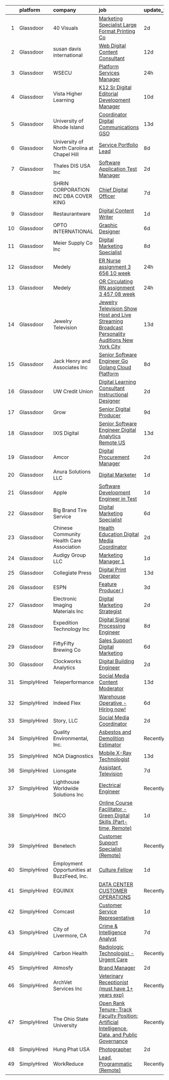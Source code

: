 

|    | platform    | company                                     | job                                                                                                                                                                                                                                                                                                                                                                                                                                                                                                                                                                                                                                                                                                                                                                                                                                                                                                                                                                                                                                                                                                                                                                                                                                                                                                                                                                                     | update_time   | location                   |
|---:|:------------|:--------------------------------------------|:----------------------------------------------------------------------------------------------------------------------------------------------------------------------------------------------------------------------------------------------------------------------------------------------------------------------------------------------------------------------------------------------------------------------------------------------------------------------------------------------------------------------------------------------------------------------------------------------------------------------------------------------------------------------------------------------------------------------------------------------------------------------------------------------------------------------------------------------------------------------------------------------------------------------------------------------------------------------------------------------------------------------------------------------------------------------------------------------------------------------------------------------------------------------------------------------------------------------------------------------------------------------------------------------------------------------------------------------------------------------------------------|:--------------|:---------------------------|
|  1 | Glassdoor   | 40 Visuals                                  | [Marketing Specialist   Large Format Printing Co ](https://www.glassdoor.com/partner/jobListing.htm?pos=118&ao=1110586&s=58&guid=00000183211568dfa31fcdd5dc7331c8&src=GD_JOB_AD&t=SR&vt=w&ea=1&cs=1_c93e1b4f&cb=1662707395424&jobListingId=1008120797383&cpc=9F2A39E4CA5AA12A&jrtk=3-0-1gcghaq9kjooo801-1gcghaqa1gagr800-3fb7382746152afe--6NYlbfkN0ATuzukLZvOA7Cxi5gGVTPK8s05ijijAIGQnHXs5Od0X_NGtuW4o0fyU7rqayu-Rm9TF_kcklGaqVwztuDu7SyANXOyp6ToYLph-_h_ym8IpL3Z2vu4v4oRF3C5zPRp7-Qd-yZRoUJnE3hUifi0a9vLjKtM0PUO8-lQWCcVBtOpeXtXXTYqtrq_TwVxlgJwuAvqx0VCJmizfcVbzziQTXG-F1liX8NM_UgNEcY6FRAYdF6UrIl_-rqnCxvLFmejOEP7NMGIXg_kjqG0GCGAj5Dz128_HoGGIHz-utekuoNKIT6ejArGnJTTF6lco50RvXv2v5kXwX0yUTcGO_Q5d6sgMe8j4J-QlSWxDSchmJxw7oBqnk_XT6oCqvq_QG3GnvukH-A5andAjRUaYkEPnCmg7MgU7IZZJXkaL20LdO38kNZ9tX3EfC1INgbCoownJ8xzn0juCTpcCuv96YL3tGI9-F0pa3NXie4PJsoITI6xvuKiTbP3nrexQkHDkDZgqFKABE_mEN61dw%3D%3D)                                                                                                                                                                                                                                                                                                                                                                                                                                                                                 | 2d            | Spring Lake, MI            |
|  2 | Glassdoor   | susan davis international                   | [Web   Digital Content Consultant](https://www.glassdoor.com/partner/jobListing.htm?pos=106&ao=1110586&s=58&guid=00000183211568dfa31fcdd5dc7331c8&src=GD_JOB_AD&t=SR&vt=w&ea=1&cs=1_1e689a99&cb=1662707395422&jobListingId=1008098275670&cpc=B05C06C2E5790446&jrtk=3-0-1gcghaq9kjooo801-1gcghaqa1gagr800-75aed2523c0edb87--6NYlbfkN0AraTtK7pZsSjlBBOzFD2-LMtJPg6A09o2EU12YfpPVVFQDmYKwr5wd4U2Ji985J_WYpK3gRz3MTFFTKhjw2dM58c_fdh9ZAAGH00Slb4thwcQlQWjQzzJa911IrbIb9rlVi1GrVJWlM6lPXXlqeYxoTe-Q5nW1xaMQQwZPm2Xnv3R7D1iFtUPvcc0sdYFH4pUQw4dgReQrdCD-wxSKFZXx9d3uqGge-N2DTwp3XRHx9IJUgadDt9Pk53ifT6-mK8gjP-Dhty4Vmpyt18JDVv4XcK30MWsennMgcuoZkfAG9SQvBMwSvQiH7_kmdvBYc825el0kre93MHVBAzzv9y5lemgc2jvN4mL3eGyPZr8QHJSJ50eFaJV9DAX-aHBqjaDBtat9XH5YMrMB-AkmYOboLpUdItQK5_maKWZN1hdSIOd7Epe39fDEHNvEICaXBOEqEmSqKQodwtb0jfL82pJClqZ9updbCnLicvqIX1j-JnhOLLiXjDQ7_ks9DzZhAGjkQ7CZkQZUYGBm1ys5ZzMK)                                                                                                                                                                                                                                                                                                                                                                                                                                                                                             | 12d           | Falls Church, VA           |
|  3 | Glassdoor   | WSECU                                       | [Platform Services Manager](https://www.glassdoor.com/partner/jobListing.htm?pos=113&ao=1110586&s=58&guid=00000183211568dfa31fcdd5dc7331c8&src=GD_JOB_AD&t=SR&vt=w&cs=1_f2fc4f81&cb=1662707395423&jobListingId=1008127997784&cpc=4686BD713E9E5684&jrtk=3-0-1gcghaq9kjooo801-1gcghaqa1gagr800-ffba20e0d9a78af5--6NYlbfkN0BI7GwvuQtior0-PTDjdFXco9JN29ESz8Ziwfw9Lc-b5lJ3rDN_5Q-jGJyr6IEKelUEEeV-oJhdHMPD_PjF9nn4ajzpXvp80N6pfFffr2qHUX-6VqKRsjjtWO5M4H753zHdiMP0yZ1ApOe8C6Z1L5ezI0ZMkx7G4JbqF9bVOi1Hdaghw9mlTAPbZZXoveG2pwKQgMu4y1jXjBLmfSFuLVxllFrdkPTtuzdps6_v99536MimUHBDCxp9Tm2Ie4R_r3t73Df45yx0QQ7VWIc92r0oQ6MO76D_VOGU8kUsxYXIYeBjmjin0Ho4yXIWWY9RLGV1GRy_8OtG7Qkz6AJpKvDQBe3OAetYuAgKBKwAg6ss5rAkpNa4wDUNrNqv72_S__plrSTDtiWk8H1QMgiF_0MfZWyjfOTIlxyvASM9O406Pifj2eclsZvloQvnn7ereIG9za7AxCbd281siD_3ii4WbS2lqX_0aDtL3rTpx4kDCT8RRqkX6YrKdqpQNqGc4UgPTPiTP7y7je3oHu245mUoie5FddpQWAjoVgtwvfYOuw%3D%3D)                                                                                                                                                                                                                                                                                                                                                                                                                                                                             | 24h           | Olympia, WA                |
|  4 | Glassdoor   | Vista Higher Learning                       | [K12 Sr  Digital Editorial Development Manager](https://www.glassdoor.com/partner/jobListing.htm?pos=115&ao=1110586&s=58&guid=00000183211568dfa31fcdd5dc7331c8&src=GD_JOB_AD&t=SR&vt=w&ea=1&cs=1_70583617&cb=1662707395424&jobListingId=1008101864217&cpc=33558FB01ACAFAE2&jrtk=3-0-1gcghaq9kjooo801-1gcghaqa1gagr800-73659fa74e718fcd--6NYlbfkN0D8KfOF_oYhTkcHkWqIU0kp38pzkvaR9fpXCtIeRuUmSSvCcCDD4RTLIkpdNSCKow-u8rKpuDil8iN9-3Zeg-p9rpFqL9cnOvfZGyXryLbvoWDFpBhNl9dnRmxR0iGW7XhJLdnvivjayKrkJRKJ5YBjtUOAxiXFSNkakTpEIurW4d07oL1TtagtzmQpBW-9yiSQ5hKfoGUtNosJsFf2wqoAzfuA5vJ43ZTThxYHS-kDR4AAi7pi9j7AA_JZvUnZhRuoPz7QmBO6xeFAVagTI9N9hoN2ygZpnLLaoVHgJ8601_OuG_70d1PufNuhPrcQMR6DACi_qyksCbXPNuUVGuEvrU0u_unQ9YVVuC9FkKB_z0uUprh2WohBgVOCXK_HNvQMfiNy03TtGlQ5u73al1rv_pcPO8RkImel4acMW-rWDb4OKHZnyce62t88zMnO0F40_QUZOqOHu1SVNWe5dOSJJ2k2SK8QWMKSeu5d__R2m10NMyHM3WuZyx2hhZNPIMAIsxPfkyb9N-oIgPmxxVx4jnEGwgvEqqyHCrkXOlJVzohwsySORNITQqRHM9fMgsblgOTNGScRQDb1MIJMOG5j)                                                                                                                                                                                                                                                                                                                                                                                                                | 10d           | Remote                     |
|  5 | Glassdoor   | University of Rhode Island                  | [Coordinator  Digital Communications  GSO ](https://www.glassdoor.com/partner/jobListing.htm?pos=120&ao=1110586&s=58&guid=00000183211568dfa31fcdd5dc7331c8&src=GD_JOB_AD&t=SR&vt=w&cs=1_b745af84&cb=1662707395425&jobListingId=1008096698018&cpc=7F162D03C43CC24C&jrtk=3-0-1gcghaq9kjooo801-1gcghaqa1gagr800-025624d75bd05298--6NYlbfkN0AqMLPTf4MGsUN8huRgi1zVnsM5rlBPqqz_2kyggCnnEpZh-OMi0pkY1wi-Z4tX-dz5L0qQCsqkoAhyrfB-woJOtJ6vUaPkEP-u_mlPbaqykdZrx9vkbCXn2MXINY84YqsIyFhOY1nO7dE7qVW-wutlo5p6_9q8buMNg1UDf_ny8GWmVJkCCrg5_LrA599TLGEpzuqiT7uIId1ltOIy_-UhWnjorLjfucj6RKtECksYUZRyxMb7Iq32juzzCcCo8W7Lki4BSRu4iT5fW64HHsmHaB6rvbErps71y4FNrxXe4G1ADwJonS0IfXBLkURJAb3El30h4E7TiHPX54LqqOiPtgU9-8vpMByMgSyW2zxGEX1N6U47hDauOVrWt-edqzZrgrNm0M5cxFG_d-FVyog0XvwGfAimQA3ZFyorcurWxgHsiUH9joS3Y3Jj3LCKUd8nq8mzXQzeAQNR3rDz1zPvbw0-W107Q9TclMuxLHqV8q4OCto1Peo2nGGWGDTavCcns9BZ7B1P7IbLgfajliBUde7ItImKyKI%3D)                                                                                                                                                                                                                                                                                                                                                                                                                                                                           | 13d           | Narragansett, RI           |
|  6 | Glassdoor   | University of North Carolina at Chapel Hill | [Service Portfolio Lead](https://www.glassdoor.com/partner/jobListing.htm?pos=116&ao=1110586&s=58&guid=00000183211568dfa31fcdd5dc7331c8&src=GD_JOB_AD&t=SR&vt=w&cs=1_ae9a2665&cb=1662707395424&jobListingId=1008105848616&cpc=688954DE3DB7E469&jrtk=3-0-1gcghaq9kjooo801-1gcghaqa1gagr800-9f7b4ddfb10a5107--6NYlbfkN0DZXVBpSXCdgMypQ9aqk8D_ojzl6xhD2Y5ENTmf4dD2Z47bJhXs3CPB0KAG8J1tij8hnCUhWtZmn_MpucYvvyNPpPWExg9COyDNmjj5dpv1tI9ImQ7_4iboxLPaCHfgFHUl6dS2_G5pqUeMG4miyxAQPhz36MvJ8nQoCHxAYMvib3u3EfGXqgvxGoArjxrj2eKxm8rFnP_9upGT6DKheeK_-xfKtKlycxOCFv04aIDoZ_-fNd-U1ELphQptPhixSOhmr6bpymbbuwpkO7yFqMjpWJP_rGmOYACBFRq9QGg7bUmOG8hzyuRi58BuEwDWFPzFge_J007ZmEkC_mBUvPnlade905toAOXTGRu7-ipB3jvn9u1AwUYKnJIbba3Yzs7uJaV3SNei_vnB9wm_IpL5EVJNyl1Jz8dDfQUvdkINpmiP3E8dxO3ucCe-OzK10T4pwq1c4M0mWOGFqDkKFmX8)                                                                                                                                                                                                                                                                                                                                                                                                                                                                                                                                                                            | 8d            | Chapel Hill, NC            |
|  7 | Glassdoor   | Thales DIS USA  Inc                         | [Software Application Test Manager](https://www.glassdoor.com/partner/jobListing.htm?pos=126&ao=1110586&s=58&guid=00000183211568dfa31fcdd5dc7331c8&src=GD_JOB_AD&t=SR&vt=w&cs=1_f825ad7e&cb=1662707395425&jobListingId=1008120964018&cpc=462854231176C79A&jrtk=3-0-1gcghaq9kjooo801-1gcghaqa1gagr800-567230b1ca731cee--6NYlbfkN0BTko3NfY_jUuCJ7IvJvdhb3vTuwD8YmB6aPpYi6Jp-tj5JsAdvJMhm3y2D6jYwWNuKPIiNb_jQC8Js8-NtZkJ9HqHBK7ww0nfr2dqev9A_Yn6jdTLcASoN2JsV8a2i-jz3XFvzmZKyqeSUqCB2ycbcmBFaSWQqG2P0Rx6D7QwCvCbsNLn3I7qa5TV5UuNSWkCcgwEzQSqvm8IG7D2yWeUhNrkVmeH0V1nQuQune0D1FlHistt2axtdkl6g2Xt_Xl8B_MP81XEoiTjpEjMG82ZKmZD_MW9PkCpfL_Kq_a-bL66suNTbQSpoBzyOhkHYXXAIMAnA121OE4YJUbLCPh2FwWbwqvIn7rnP_XaIqCi3KucynhXjPUI6EZmR8RAc705Iokd3Lf3dED9ACx8A_w0MoYRj_dDjwESGeJRY5RKyPRZa4xR4c41rp_5dDSMc4Dgn2qA6peyvPKzJRUb-iLXE3tHpvEJCIVQdRrRdYP8XAaURXlK4OmppvX4rINaeI3YJ4fy7ge103h6u51ZlEBDG2E1tAxXERS58EE8hqATQdxF4Xi7nlcfcPYvSRByu4K8%3D)                                                                                                                                                                                                                                                                                                                                                                                                                                                   | 2d            | North Kingstown, RI        |
|  8 | Glassdoor   | SHRIN CORPORATION INC DBA COVER KING        | [Chief Digital Officer](https://www.glassdoor.com/partner/jobListing.htm?pos=122&ao=1110586&s=58&guid=00000183211568dfa31fcdd5dc7331c8&src=GD_JOB_AD&t=SR&vt=w&ea=1&cs=1_17a6c37f&cb=1662707395425&jobListingId=1008111172686&cpc=D0EEF0302DCC60DE&jrtk=3-0-1gcghaq9kjooo801-1gcghaqa1gagr800-b4367db80201a7a2--6NYlbfkN0BHIfC1zsKGIu0R3teaIu8liT7fbRNLaQeDQfcPJweUKxynNxS1I3QAM6jCCHyGkAQHu0Vc41QEMgKfqE0TEt7HAzKhdJfdWP7oBcHhmT40mFUcmC_codDryQSqgvOSeuthu3-R2xEGvVjo8YNHfBWMEaD8YcQh_W5jtN0kg_lZOU6Nm7D_YpWUM_DCbi8fsMtE0fJaCm4v4BtcQ_7ycB9IRRw6__-oUj7Uf-lFahFbr_wg9-f1-17sDVZFdT-x9cmdOdzG_fubfFw2zr-ES8Xg7eEhFo6kw8hIfYbdKk4r1qs7B7z5BdzoeeO78fiLwqrveMELEUxd7yd0YzMtmqdjj_GuVQDM61d-rWWW5npJvqGcftwdg3d7tlMuugnfHIyE0w4ZAsBc3eZm5f98ZFWDQIpzq4OuZZ6hwSayO-uD6fpgJgG_q08-bfBHRNwNfAZiKObjMYltY3-SEN7nLwcxODKzQMnV7RzoSnZ0--xJx_BR57GAcldkv0_FPReuLVQ%3D)                                                                                                                                                                                                                                                                                                                                                                                                                                                                                                                          | 7d            | Anaheim, CA                |
|  9 | Glassdoor   | Restaurantware                              | [Digital Content Writer](https://www.glassdoor.com/partner/jobListing.htm?pos=123&ao=1110586&s=58&guid=00000183211568dfa31fcdd5dc7331c8&src=GD_JOB_AD&t=SR&vt=w&ea=1&cs=1_a886514b&cb=1662707395425&jobListingId=1008123336715&cpc=8638028904E281F4&jrtk=3-0-1gcghaq9kjooo801-1gcghaqa1gagr800-89f4d7f9baf40228--6NYlbfkN0BxkLIcfe0oqaYINownie861a0BJtkzmJW-WyGv8J0JYOtHV1ep8m0iKY_1AlGx3_iKmDI422ZlmausS2ArgeLZlRZ9W9c8fgJ51vDRPnvFbem6Zm35Yfhn5a0Joiv6640gAXiPAFo0RxcewRdvJCR4BXNnLnM4PtvNRiznURmryYkId1MteLv52pw33hkRBLkkM-81Q7zGG5CNWK4J6IQ9VgIwE59T2E_BmrLtVDrDLTHujyY52qplKKzm3bZCulBVpxCcN2b3vtVAESHtZ0iLsboCFvZFZ0sKaRE9o0TWMHYgyOeHC3qklzi8zYZMWUOqdyE8xpJ_61BXpo2tUPgybfcp8DEQbkIoUmUFhLgvQx_iRM421Mp7DjnuMxRzFp7bqFWTwn_blFoxhRmfSxYV1gSxHTQZ3EDpAoUD0DkyLP-Vjr65LG_iQzsoQ3wFxkvMeMT3DG88IUsRTtBNPdIm16iEnEPmQ5rg3n7o5eQ-JcYSGheHx8jZVobn0x1xP567j1b5UmQD9A%3D%3D)                                                                                                                                                                                                                                                                                                                                                                                                                                                                                                           | 1d            | Miami Beach, FL            |
| 10 | Glassdoor   | OPTO INTERNATIONAL                          | [Graphic Designer](https://www.glassdoor.com/partner/jobListing.htm?pos=125&ao=1110586&s=58&guid=00000183211568dfa31fcdd5dc7331c8&src=GD_JOB_AD&t=SR&vt=w&ea=1&cs=1_9e817d6e&cb=1662707395425&jobListingId=1008114454416&cpc=8701D5D89FDAD8A6&jrtk=3-0-1gcghaq9kjooo801-1gcghaqa1gagr800-7d099d590a8d0cae--6NYlbfkN0DTXEPot8bQs6vL-0KsHuyeBXsp9NRYqLssF11gmcxF1FPK71qYPn8Ryec7son9nZXBacyyZR0tUu-RhjyEujjTIlOdn9t9vujwS_Y5rLSSOgo3_jNg51t1MNtzthP8DlMtE80ugs9pi5sM0RBlEdWkhWUgV3TNpODv46ZNwrD5PXct1jAeBhojtKzUad7l6-JttPQKRnQ46JLDq2VLzYGQkbiKwTKyKU_asDxpCoo9Ag_xP1XQ68toMwC6RbhuX53j57Pk1KTq44nj3Myl71LRTyYHXZ-lpPtf3eO8aBnLMv9vHybJI0fIgrroYzkG7pGx_lghAQlCRpocbEOXvrzq6DEs0d9sMRYfLFYP1P3Kc0RKVnYQESo1K0Ear5VTG98HvGEir0ofnuSSj4VNh5kXOKrRgIi4-2A5P07n9bOKVK3p_p7veZu2Z53Bn_CF4M7F7c8peb55_XEnl70JnGKXt0VQOEJiI5nMp27UdxexAPofcMWJjVcSV9nm8fYoD_Q%3D)                                                                                                                                                                                                                                                                                                                                                                                                                                                                                                                               | 6d            | Wood Dale, IL              |
| 11 | Glassdoor   | Meier Supply Co   Inc                       | [Digital Marketing Specialist](https://www.glassdoor.com/partner/jobListing.htm?pos=109&ao=1110586&s=58&guid=00000183211568dfa31fcdd5dc7331c8&src=GD_JOB_AD&t=SR&vt=w&ea=1&cs=1_1f2621dd&cb=1662707395423&jobListingId=1008105627811&cpc=2BDE02DE16277FEA&jrtk=3-0-1gcghaq9kjooo801-1gcghaqa1gagr800-9aaba5c84a31836f--6NYlbfkN0CuazJvNKp2p6OoHQRAcUnUwavX_gx1jU13GEwyApima-PpL-hwpDUoVU55_TqWlqxj1aaObR9pMORZQr4WWXUMhCwsoo6WjncV9EMbh5dsaiy62Ws-DHx_4i49Y5Q6vmtDQaO0GQrIznhND1sua3IXSBx9MMjakBSforszmA_PLMQj0-oSmt_O0xRIB7npz42jdsvzh1Evf5le4jj_OWYDbAwVwujzYEe0nzrJGAiL1cjkOSVX9Pbj12GFyyrjUkW3bdoeM4LwLvg1VtYnIw8KVMj38GxBg86Hv4gGgDnb8EvygSaU7-mZxlTKGIAp7oro4BNFl5XUT4XSM-Z3zLUaF6P56IOrt7PTrskNi-WNud3YvTJznT_tku5xWP51Sk6XKAMWmanJ9mpZcL9RBGbxQuxJ4M-N3X6g58T51v6dKeKd5tjClTbU237hX3ub2mVJTFNUR_qaL6pHBWiEnYr7iB-GipvAhtkranGD84jGGJUznyENBMwAloHCMkTnMIw5GPi_XEvViIcrU-YPdjv5)                                                                                                                                                                                                                                                                                                                                                                                                                                                                                                 | 8d            | Conklin, NY                |
| 12 | Glassdoor   | Medely                                      | [ER Nurse assignment  3 656 10 week](https://www.glassdoor.com/partner/jobListing.htm?pos=112&ao=1110586&s=58&guid=00000183211568dfa31fcdd5dc7331c8&src=GD_JOB_AD&t=SR&vt=w&cs=1_2db6adc0&cb=1662707395423&jobListingId=1008127049638&cpc=0CB11CD7058F7FAC&jrtk=3-0-1gcghaq9kjooo801-1gcghaqa1gagr800-6a0fade755b78228--6NYlbfkN0ACukSxGF2_NdOysT3aMhAHK4WO_w6Vhqdnkws-TCRQWeOK3HTnaMPZLV4N5O0ymZNM5-8uqaqjvcTE44dDT6MMemlCwpTuSM0sxTnY13RZJ2czS_dJzGkKz3rcIMeAWYkqfacdnde1SXgyf9rzPRQCEWjS2da9obzZ_FkWV6c6NvZ0Fzspxq2nHaHa92Bno_TjoAlHOJAptNhIGz9-MLvPH_oDBBL43bLTFItAeYn4ERoup92pfQRgZ4oB9uwNyorJPm5TxRf57QOnkeWtGc6mhOBb91HG__6pgGHCRSVSNNjfXLKHCJ1ybhVac0a8comuPxobl8KKK2K7NgXTH61uGFMln7M-GPV4QaGNDubbkb8oN6LKlVmsEwZNH7szAI9AJsjQI5jEaPdNmob1eWUob4ce9D0nhzkDBOYU28HKLaoL3Tpwnvs1WcfaQGLJMJn9jVHlAWXIbtDoRNtPYumxc4RJgyN1AXKDOwKWj9QaJyYyr0X-u8A6pQsrYC2ffNOtNtP4iylnfYTbwF90YtJv6GBJWeoqknIBdf-2o21TxLCbQeiwBMLYVpJdHuzM9wIhg6zBKcQ2yQ%3D%3D)                                                                                                                                                                                                                                                                                                                                                                                                                                    | 24h           | Quincy, CA                 |
| 13 | Glassdoor   | Medely                                      | [OR   Circulating RN assignment  3 457 08 week](https://www.glassdoor.com/partner/jobListing.htm?pos=119&ao=1110586&s=58&guid=00000183211568dfa31fcdd5dc7331c8&src=GD_JOB_AD&t=SR&vt=w&cs=1_dddfa392&cb=1662707395424&jobListingId=1008127934745&cpc=F98E0F2420A5F546&jrtk=3-0-1gcghaq9kjooo801-1gcghaqa1gagr800-e0dc73ff3bc381c4--6NYlbfkN0ACukSxGF2_NdOysT3aMhAHK4WO_w6Vhqdnkws-TCRQWZxH9nsIei3c7oI84HX5kWWemXAJTdC-Kr4f1l43KVFeRYXtVtKqFI8dNrYjAOYfOl2VQI17DH2_8NTiMvUsi0hYDPcCWX2hxznUdxQ3GRplOfAHI1sMVdaLo2zEY_3pWT2dFEbgHTwQuysTpWNc_7BNA0WY0wwLDqR9BS5GQxIDxssMorrcQvJllok7cCCU3tbgj4DVbP7pKpSEGu5cqoOP-eHS6oJ0XrZZLu-ibhCAZT5bZicCpW0rG1tF9_SPw3DPirAtm3iwXs2Yzgc3JmTFg-6xECJdUHuLljf3Nt3_4LujYAkh4HGLJavlsRS_Yd_Hm5XBobz-kcToP40KXDG1hlI22V0Z8hdu5Mj1Bssjfzor_Tel47qtLyW6Ag53ltKMow---KEKNXfMQYaykR3aswndSPHqJQuwcOVdvZKp6rv_Owovkns-JadZFbul3xOVvTp1ongACPUEVtPa452uIC0Nh3XpUn6CoQ1gs3ni93vWVbV8UpghCw-spoPc_mW765FTg6cMOP16paPO2w9XCZu_CzDLs2joYw_gt_Jb9zDlg283jPiTr-FZZzExz7t0U5N2w4WNst84FMqblBmq2LHLjNqrallVd-Yqzez3Z1RytB0-asn3Bbmhb1yUMdwEIwIruB7m02tDh8rhdkueoLdfnw0inQ%3D%3D)                                                                                                                                                                                                                                                                                         | 24h           | Atlanta, GA                |
| 14 | Glassdoor   | Jewelry Television                          | [Jewelry Television   Show Host and Live Streaming Broadcast Personality Auditions   New York City](https://www.glassdoor.com/partner/jobListing.htm?pos=117&ao=1110586&s=58&guid=00000183211568dfa31fcdd5dc7331c8&src=GD_JOB_AD&t=SR&vt=w&cs=1_9671b577&cb=1662707395424&jobListingId=1008096776867&cpc=E4C721A27A4A9267&jrtk=3-0-1gcghaq9kjooo801-1gcghaqa1gagr800-ec97aec708fda2b8--6NYlbfkN0CJ-k6qVujGpd6wGrvqybOGaOnHLuFnhKX9O_rEt2j1mh1zWwse981EttzF3fWeD_V-tHvx0qoVMfzLyYTjsjz-rxJUcKq63VwiZ6lMlDBq7dry9boO_4u6-mJAnc3IGA-Pvep7PPWzscy5eH-artUx35PRmh2LdP5cXfwXYa5-eyQgXGqPayrF9HEVcoV_gHmVi_TdvUv4gzG_FyTDJbBw31DTnzWYT_vqzFPcgrQJxfFizMACq7Pk6vXSmGIt7RWvvqj84lGuYFDVoVclgYw9u1vTsb8egCjQtyVHBd1Am_retFeluLtadyJ7em_sHcRhBD9exlGe_KvAY6mdwV3KJa-4zJuFfD07e8ufr7m6BoQtEadYWxd9G-hhktLBkjgi8OgThZWPL_qaoTb8iN9-CRy_yLlKqiniGfNSB_PNBlgNbE-PNbVbn45VG59rR1O6gnvuxdMJ7aPt63H922yBm-S4Ud4CVXrpltRMvOtOeLwDuvoz11sfvGGuazpd1U3uVY8-3BfZVoGbA51F3X-FIXNSeMam1RcBJCxd8kyQ9BxzLIIHzsndE2O9YkzxU2s%3D)                                                                                                                                                                                                                                                                                                                                                                                   | 13d           | New York, NY               |
| 15 | Glassdoor   | Jack Henry and Associates  Inc              | [Senior Software Engineer  Go Golang   Cloud Platform](https://www.glassdoor.com/partner/jobListing.htm?pos=110&ao=1110586&s=58&guid=00000183211568dfa31fcdd5dc7331c8&src=GD_JOB_AD&t=SR&vt=w&cs=1_cf6c477d&cb=1662707395423&jobListingId=1008108447247&cpc=A68BAB1836723DE8&jrtk=3-0-1gcghaq9kjooo801-1gcghaqa1gagr800-cb715d6c19a82cb3--6NYlbfkN0CUxQjISx8Pmp1SNPcSUmHurfSI5ONYRGUylAf9ucXvkZV9eGdDS8CPvc8x4uGZ10G-9z6i2Y8hfgRFZLZ2EMAB90spMOIhxlPxefpo1LBnlqECpOtPxsktLmyYdRt0x079s8G8v9f80VL5Bw00dHdoxcZzkBDDs48VsvbAhMyLBhlJlu1SbQkbH3JfgLHLNXMdZ1nENwzB0xcBGupXdixt-rOZuu62l094byXWQPY5I6amievKf-y2398XBgNN5z084mVI8K2jSb5iJ3oBYTwDtJcxqiBoeodV--J2FvcwxSkBQWj27OyAQENQDkChOgBrL1FaldpO9v_T6Wo2Uw1MRffv5HEvJcAceFq8T4EWnpbjT5VlYnx-5feEDleWAoCBdeYAUJGEHkHV9R9bJZzsuOKMyC3sSawyV5l68LdFKMfL_9TLveQo-OYx_XUGVyMJPRVSnvmITCkA2MNZORuBxfnazoAdggXleJXi_IBUxgtrjr7mcyB94rQ83LYpkJlloEMYiHB1B3Mx5vQSN0Leid9AgdefqMUuNLaX7V8AiWDd1Wd-HtOA)                                                                                                                                                                                                                                                                                                                                                                                                                                              | 8d            | Remote                     |
| 16 | Glassdoor   | UW Credit Union                             | [Digital Learning Consultant  Instructional Designer ](https://www.glassdoor.com/partner/jobListing.htm?pos=107&ao=1110586&s=58&guid=00000183211568dfa31fcdd5dc7331c8&src=GD_JOB_AD&t=SR&vt=w&cs=1_f854ac5a&cb=1662707395422&jobListingId=1008121012919&cpc=6489DD4DE391605C&jrtk=3-0-1gcghaq9kjooo801-1gcghaqa1gagr800-725bd54c2f78c967--6NYlbfkN0AU63H9uwDUTorMV5tE7tjdOhY5Vk5URx2VAQJgSQhP6gihrrVbwhDFP7HoAuPtJhrmjDuIcWtPhjWeyWZUtSVY4y454t6RqfzOslyfVjLYeN5LdPeNUyHU-NoSQfMY-t_ZQzOhbi3VTwdnd_qidKKXpPnzIs5f6mO6DrJaoEbxjGLtF83Q7tGpgyUOiPU18FSgx6_mbiEMbJu6fEO0Uaka2mtiRs_Be3vv0x_R8achsgr_lNzJlLaKmUy5DMAXWQjYNA8Q8xSDXQHA8DbSCFnPowtfNrJa9HPeyVLO1GGAkIEN1YPKyKQtipKt36zLR_6hWdzQhL5WkaDlTPsSFXkJz3kZgA9eYJ1qE638_uoKGsN4U4tXj76etmG_0wdGfjDOyoeEHury_Ly77H7upqqswHXn1VyuakSIqWdTnNp-XhnmsEN5x97uspSo3YUfOfWUqdW5EL8-0skSee1jMPcpomrN9LDD4u2chJFSjIRU5Cov8jh6aqip42zi7aq25kjKisQCXBvKWiK2EDfUZ1XGVCq6FH6KNPE1z-IDAOCqZmkzD4nb2kn80zr-wg9LScghR_ODWWCifuUds_Nub8PlIA8zNAtunUDXVxI_kpJ-DbuSLhKiOsPu-Poe2rIwx-yys40YjtQ7vlM2GgUgNZFUcTe-h8y8dU-d5Hd7xIb6djLiNcxLkcajSF7SbWs4lfJ0fyrfsLfH1ybt3JQGsVs9K9AywwdwL_rDKQSE1zfbZkEaxBVOJMiF)                                                                                                                                                                                                                                              | 2d            | Madison, WI                |
| 17 | Glassdoor   | Grow                                        | [Senior Digital Producer](https://www.glassdoor.com/partner/jobListing.htm?pos=127&ao=1110586&s=58&guid=00000183211568dfa31fcdd5dc7331c8&src=GD_JOB_AD&t=SR&vt=w&cs=1_c5cc4773&cb=1662707395425&jobListingId=1008103442926&cpc=A202EC670F9D0667&jrtk=3-0-1gcghaq9kjooo801-1gcghaqa1gagr800-9feeb988ef509a47--6NYlbfkN0Do5UHyvM7PNNpTTZpje16tgdlNHmWHFVCr3yeTmdQVp82Yz0uhkKpwXx0UwC6cMG3wnr-_SWiF_aoYPBdWakgx7eedFYf6rKk-bXbwBp4EmXHxPdDxTBv1mpfLdj1BeC1OAbSXMJjPkF53ldhuEb14JBiyPtbauWp12pC_hc3ro8Nxzit8khqJ4oA2c2kWtchzbifowQ_eA90sVcNluF9Jnc0HNErI4h7hZ6Eiewlh6YwS16tt60Jaj064nqdafrIyl_a3kEVTTw1Kkmpa32qK21_SwCFogFLIO-zVih0Au11Q2Gp360huNFxREF4CXrNwZ0IrZ9vVD0GnYB5pXkpqQQBlNfMe77nDUbNm7LvtOCYTY_DTpWrasPPJO8fT9eZzXuQwdLxcrgvXrVKf-49TGSWz_zM6Co0X1TVGIWErjuJK9JwOj-QLtW5vMZjdR10%3D)                                                                                                                                                                                                                                                                                                                                                                                                                                                                                                                                                                                             | 9d            | Norfolk, VA                |
| 18 | Glassdoor   | IXIS Digital                                | [Senior Software Engineer  Digital Analytics   Remote US](https://www.glassdoor.com/partner/jobListing.htm?pos=104&ao=1110586&s=58&guid=00000183211568dfa31fcdd5dc7331c8&src=GD_JOB_AD&t=SR&vt=w&ea=1&cs=1_003cfc58&cb=1662707395421&jobListingId=1008096753023&cpc=6EDA7CBFBA0CD841&jrtk=3-0-1gcghaq9kjooo801-1gcghaqa1gagr800-597e221979a7d092--6NYlbfkN0C9RNTYh2QLXW3AYe2B6pfxMMDG5gePrby8-GaGriTXyhtHpLRpSALEJRrD65NkHobX1HTvwzJTpnwwFC-AEWq6n1UrzO5bma9zr-3WQWmmLY5DxppJ0llBQiG3hIJ3oaVLdoVZR0W8IGLhBbYHIYvM9yfx3k8Kbx6_cXdn77oFioX9rV41RA8v5bcIg6oI5bii-sAnrrRJS1NGdEfz4OQzZtnMP6WoKQkD9hL2Ihb6_zbAEy25Dd8yJM3EPEaQOdi_Jnux-5AVUH3vbbcRfmct1KI81ipSQ8SoKqHyB_92h6MQ9WOIws0eCmzxLbCt0CiGPlx3Q40sjNQLTv799hOuFEIT83MglErk58m7HJoFqhQqPd5xTIE2F0XY1-e7jDdXwCsJ-02d4xa9fwNE4pCdMY4hlcq9cXJ4q7Ytr-GuE71XCvoCXyZzuI_RJkIWDjHRQoUIN9w1WREtu3XZt7YfrL7vXlOMMynRbwM7RtkQKYRcc09LWw58LGw1epXdeIpVVpdaNga5YgrSTFi_mwQ9Ean8VbWApGN5zuiqda4OdKqC6lxSYLFU)                                                                                                                                                                                                                                                                                                                                                                                                                                      | 13d           | Remote                     |
| 19 | Glassdoor   | Amcor                                       | [Digital Procurement Manager](https://www.glassdoor.com/partner/jobListing.htm?pos=114&ao=1110586&s=58&guid=00000183211568dfa31fcdd5dc7331c8&src=GD_JOB_AD&t=SR&vt=w&ea=1&cs=1_d9fbe35c&cb=1662707395424&jobListingId=1008120337856&cpc=628DA24B16A9D5F4&jrtk=3-0-1gcghaq9kjooo801-1gcghaqa1gagr800-4c3e882c53fcb2fb--6NYlbfkN0AIdUSTrNc6NhHkiM195NOPxLZhBaVUVgS3ufxEUM2-TW7uXcqL650PEFWWr9tZxRm7-alOGegx1BJzsVS8NK2UWOQXK34DrGqSliEkIB1NiOSznZjusMUsv1m1pfC2CVcUcvV2pFciRnm7Dw0npGO3y8kpA0oaLxJtRIGsXpptFRbDJYEUSWAqBayAg0ftuw3XY4lfQIsFrLcZH3UO5S1zrHWHVh88JTN4cAZtVtJoMFEyZRzGhKrGwz5tzyufMf4fuaSHOqyXelmDD6OBA6Ry0fvJmAU9FCOyEhWlEFFXaDR7lchtFGmuy_rg1PSzOtLQPZ5n9VuNd-nFuw-rlxnZoFCNdF6XeNsqS7fEklcbp3Jg8RWbkute4i_6rkTjMy1Doi8oRcxlIcSRC0mO3sAgNpTgTSXoa7jgdk8ID7XSMuJPmyZ4zmLt7eK59SN3r7QR6JFwQ4rrIDjAPptB9SG43w-nVIQYh44-DpcdPZZH_8v7eQR8SQSxa-YZGZc2sLxYFY4LmBFYyg%3D%3D)                                                                                                                                                                                                                                                                                                                                                                                                                                                                                                      | 2d            | Ann Arbor, MI              |
| 20 | Glassdoor   | Anura Solutions  LLC                        | [Digital Marketer](https://www.glassdoor.com/partner/jobListing.htm?pos=128&ao=1110586&s=58&guid=00000183211568dfa31fcdd5dc7331c8&src=GD_JOB_AD&t=SR&vt=w&ea=1&cs=1_740a36f3&cb=1662707395425&jobListingId=1008123810279&cpc=BC616B31DCC8F979&jrtk=3-0-1gcghaq9kjooo801-1gcghaqa1gagr800-b768ea39db982476--6NYlbfkN0D_KRozbKJx95I3LRYgbj09bqBDFeyQG4s8tCOB31p2DI6NbTkj4FXyeZq_EOEwDvWH9uVdvT3nD4FoNsPamC1Jc7EA_EdNdYEVbMODoNzO1nscR-vw-PCOMxmX4GIrvVvDdbMRTYL75iegn0JxzmubMIXwlvJgrY5lH8_mRV0FhQu3WgO8-i1yeDXVPY7vFxRGxOYZD5i1iECyYQeSEeLYpQOAqdX0s91NEJ_dU27i0k-4lxwlZvF5S-Q879LZQYqtFBbfLSKkHWZ0_OTYSnBd5HlRq1mK1LCmczywC1lSOFIebg_iO-onYJv8o8Hm5hFpgBcGYTxiJvuQOrsJhDVnpxS60fHiUVP24EdJie7Br_Fn1zaCV3JdG75e20pceLWjLHTDBWhySDQn80cTraNFMLZwVh47K1fN5XLlMG7MZecl7D7Ob4vB6OBs5bFVrW73v200NfhMspsdt5wi11m2zKZocp1C7W-hXeuhEuH2sVFleN--7fAuMvcFhXJSnRRDw-F_psXc9w%3D%3D)                                                                                                                                                                                                                                                                                                                                                                                                                                                                                                                 | 1d            | Middletown, DE             |
| 21 | Glassdoor   | Apple                                       | [Software Development Engineer in Test](https://www.glassdoor.com/partner/jobListing.htm?pos=101&ao=1110586&s=58&guid=00000183211568dfa31fcdd5dc7331c8&src=GD_JOB_AD&t=SR&vt=w&cs=1_c88ba52f&cb=1662707395421&jobListingId=1008124638386&cpc=5A0CE614FCF96BEA&jrtk=3-0-1gcghaq9kjooo801-1gcghaqa1gagr800-d7767ee215528cba--6NYlbfkN0BvKrLyj5gPmtZO9T8euul8TCxuuKNOtzRJOomxnwSEodTz2Bc-sPZlfjQ_T0_d8xr5-Dh-4Ewly6Ob132_12UGbB2byhBsaRyvTYcC8URMkv4S3BUuEAf2mdXatDzn6mrUb469URDG_6OhgToN8Xu-0nEUGu2EQhxX5MK0SO-tUDKM79rQ6n7UMx10OKDgT4vSJKAzWj4I-8CDBQZ5Veu67J1Dxcqm_smGVaBKr2wvEUvQ6cFlQJCFcxhMLINVERj2KzhugnKmqqv0AR1f3YbVpzOeXxKMBf1FOVMlws_IezVcekJMgayO0W3H4kv4mW58ASoJHRQsbK33XQmLRlUlnCaKAnnrtpQE4ka96ScRO1qVxF81JT-qtDtgZYG4iTn0_9usL6AIwZ9R7MOowKThY-g8CP1FwcW36D9QIT9Xx3rnnYAUE6cUZmljNg7GsQedS3V4DUvJC6uNJiI-l8pEDa9dwDUAVt5hmmqW9yj7fyYbHIOIJm-IwFDy1rjL4a0dVxJDWro8tjad-sHD4LAMEyhXFu6RbDU_TZKF4C-edowr136C8wGnV70P-BEnvHxNlbIEQFgoibKbPaDZbuO_QiEEYhx60--kAd7LuNAqVeH5rOTpETFWftCMUhz0nVxoy73Tpb__lKA-yt0qG2bE2AmVgsa7KaXk0l8QnTm662_8vBwQdLPlejOndSoY3dwU_EnvqTsJNyffZfZ-lFLfJB8Sdhtiy3NhOXNNbDELYI9Nd6gJNWK3LF-SDghqDbNTZyf5zwaEfxE9SW0RLVWmGqxew6QvMckrCxGu4ObXTl8vRJ6LkDqRITB5_HXLR8EJg2yvzrwYqTu8slREKYTdjqqhVBEW83m6Ay-LNKmx5JqMKrn2rG_BWZojfzXihoBGmyGgzsNz6M5R8ftoZQiF0ZIWADM3Df9KT-I4jflOVzPNVcwNid4RRyzXElMo6DOF3ULb38LnfhcH5L0lZyU1Zwtz5ocZf9Jrc4OocSrGVw%3D%3D) | 1d            | Santa Clara, CA            |
| 22 | Glassdoor   | Big Brand Tire   Service                    | [Digital Marketing Specialist](https://www.glassdoor.com/partner/jobListing.htm?pos=129&ao=1110586&s=58&guid=00000183211568dfa31fcdd5dc7331c8&src=GD_JOB_AD&t=SR&vt=w&ea=1&cs=1_f3ef1f2a&cb=1662707395425&jobListingId=1008114778892&cpc=2DCD12B8022A14CE&jrtk=3-0-1gcghaq9kjooo801-1gcghaqa1gagr800-53047a2eee05f0a4--6NYlbfkN0BsV1SkIjzp4_yX5Q1Sr6VjAYfJDvEOANdfTnsPMyWv5h-TdgDa1UWzGuy3Fyj9i-ln8AwxPb5O_piqhHJSx9g2vr2NExNZNrZebjW0BIvNkjXhq22P_Bz68po-vBXFu4fE_eRXw5smo9x056ZjJi93osAj4UEcEzjag8oN-poOHOYW0cWelAI5VLm01263ABZO-xUZay9vDwKPE8J7yrE7rnV6zzAvJuOSm4YWyUspaLsD1u_blqmfxxboXFGX69Oy4ls0c41JUrVT1YVLj6_yPnHdio5DzLlubMi2dHQYhPmIJSryK5cCbOcw61rqC8D_rGDl4QpNgGm082ZAjFDl2ZPw4___PL7joqRsu7InafrpootrbgVF0d-pri9lK4Ufn-zyPx6asO8z8uY2LWFTepR_wl2qtyIfqJbRRL6Q4ZxclqzIB01APAkNQE_JMP_i0LRrQmsM5u9XCHJ2VH4MIItChfBCpuFu0ZcpjhCGqjesnsI4lr1H7koDeEQwRLVTQAaO_GQq8v_UnxKu7EXOYk2fYXXNWnqhpHmu4OFB9QMHjalrJeVQol_qhpoIpnQ%3D)                                                                                                                                                                                                                                                                                                                                                                                                                                                   | 6d            | Moorpark, CA               |
| 23 | Glassdoor   | Chinese Community Health Care Association   | [Health Education   Digital Media Coordinator](https://www.glassdoor.com/partner/jobListing.htm?pos=121&ao=1110586&s=58&guid=00000183211568dfa31fcdd5dc7331c8&src=GD_JOB_AD&t=SR&vt=w&ea=1&cs=1_ededeee4&cb=1662707395425&jobListingId=1008120853055&cpc=8192C26A3A55C10B&jrtk=3-0-1gcghaq9kjooo801-1gcghaqa1gagr800-f08ea9a8f51e2b9d--6NYlbfkN0DeXU0vMxLyKhfauY-dgUBa_3v1DHLtGGo4EP_Dl8CiYyPDWSWEoavRhoCkFehMS5Oo3NSayV9yZTc3E8minvR1a1kaHbOGypTK6CuumjfqwQd3nYONwLpOTpS9cBwlFwWgCA8ZGg9HKKL_YdTue5nbEjbtvVHTGGz673wTNeNFnYWrL1P-Fba_jheimHmtyzSviOyEzg4_LTeMiRTv9djEe1mu6T-BvT61TW0Qpsh8nKxdhwV5NnObiEF6T8eoDfv842RUlIc-9wRLXpcdyWMuT366x8THE5_kxA0pcHNwVXhHWJ8K5wrVefAXDMTMBdOSd4IJcnQaofkR59rvZWKAvBx6wrxK0EXbyvuTHGKRFzzngGrtBmMFIO8MQoYX1i2mx6A1kfqH2MSRMcTYVNmR63NHQuV6th0ad1qiea9M4wQKD3voMeZL2wYjGonKtovZeiGIFlibRGbsMmRPvVPNZabl0w27Pz3lnUaR66-HgA283xnqJCI_iv0bdCt046wKD-mLruTQ7g%3D%3D)                                                                                                                                                                                                                                                                                                                                                                                                                                                                                     | 2d            | San Francisco, CA          |
| 24 | Glassdoor   | Audigy Group  LLC                           | [Marketing Manager 1](https://www.glassdoor.com/partner/jobListing.htm?pos=103&ao=1110586&s=58&guid=00000183211568dfa31fcdd5dc7331c8&src=GD_JOB_AD&t=SR&vt=w&cs=1_972c7a16&cb=1662707395421&jobListingId=1008123894011&cpc=AE0A13503526ED57&jrtk=3-0-1gcghaq9kjooo801-1gcghaqa1gagr800-8e9025b0f93fc747--6NYlbfkN0AtvTSlpnzTh9q99F_RM8HMv87c5KQuqjISh59g1AzzPKAvrL_7Dw_WTgdOe7IPme4MQwKOn9VBrc5jcr9tszSb69cei8ZRZWSFTFIbdiAsD0SunLlWvIimc2zSwg7lOSBnO0CEmAKSrwJ69a7Im8_nwbcNTg_cd9jgUdtyKSdB3Hj4VZS6UEKYyhxwiLubZ36S3dkm96i6SNY5xmrxgc37HSZefjpCM56H09BxTDlkJe-cj_MZTTpw0yK2fr97idETOtZ0k6o-YxEv1vhEs6kyXXBD8gG8OQnKjJUUiR8XXtHkQX6Yd09Or7asxeHCwypDCMDlIhGNlOggwRTWH3sLZrgSRxsG7o3_OXDPhGI1Vg6gPEJ3213jREfSaKnHetHxyTchVbPnGk-JxUBEVYTvJtz2f-kfR_Gc6fhGqMcGHzrCJT0AhWF-ZN8w3tYvvCy4vAsUeLrqQP7gYwWT-KvA7oRKVCDM-jFE1bF9SuiUiev6qFDVxr8ewzwRPHXKqNkMcDVBWSwQyXc_E5qqmDkgdLlA0hEwTGbh0m4BOHStcM0i5O6Jyr5X)                                                                                                                                                                                                                                                                                                                                                                                                                                                                               | 1d            | Vancouver, WA              |
| 25 | Glassdoor   | Collegiate Press                            | [Digital Print Operator](https://www.glassdoor.com/partner/jobListing.htm?pos=105&ao=1110586&s=58&guid=00000183211568dfa31fcdd5dc7331c8&src=GD_JOB_AD&t=SR&vt=w&ea=1&cs=1_d19e0a56&cb=1662707395422&jobListingId=1008096828418&cpc=6999DCDEF935CF20&jrtk=3-0-1gcghaq9kjooo801-1gcghaqa1gagr800-8469942a296836a1--6NYlbfkN0CvahHJL5dpwIe5nlYo2UZJB8CTXAEl9vJAxrd3EfdRQTBgSOhxhZ6qQqwlp89b_fVOp2zahC3Y8r2gRuZhOCeraJLrV6SivEWcbvR8cqbqvm-5d_LftNkufUVnEDmouvy3v71qkUzT4c6CSS3tYAXrFQznmu_cHEmIV68QEuxpSJAipxfP2QJoo-OXA81RsUbx90SrA4Ze5noEiwlnlyQEnVB-BqO31Vcn0wBo24A7x7GOb04o03QcS8YoxlUd0rS9fOFsrLZYl_NjEyl0vjR0xINwEQmPWMdEnfzdBptE426mO7gRWcP4aAhJRtCxic-HBu_LQksAXq9ZJMybx3X25ZFu2ZfpT-kBvp40wPBigLOFqgdUlsPeJ4aYgVf1JOf5omO_jnliuifvpZtBJOMcwY9ySkzEElEUb4QsKRlmNRwG75rzAHf63nLfSBFjwu6ugDYtgWZweq-UdVAhs50u-0lKb9ckT1KFqoPLddg3-9otUEEzhM28n8GJTSpp5Aux9Lm_sLfbPA%3D%3D)                                                                                                                                                                                                                                                                                                                                                                                                                                                                                                           | 13d           | Chestnut Hill, MA          |
| 26 | Glassdoor   | ESPN                                        | [Feature Producer I](https://www.glassdoor.com/partner/jobListing.htm?pos=111&ao=1110586&s=58&guid=00000183211568dfa31fcdd5dc7331c8&src=GD_JOB_AD&t=SR&vt=w&cs=1_42a35a5b&cb=1662707395423&jobListingId=1008119105514&cpc=836FE5B94F8D537D&jrtk=3-0-1gcghaq9kjooo801-1gcghaqa1gagr800-5f883d692e8a3e9b--6NYlbfkN0DAFTyt7pbDCC2JPO79CSdi1dIb81yjczP5qsKcZIxgiYm3-7g-689Ur9xqU8QiYHWmHXX9Z_934Udjet_ExwBSC35HNTkd9VBdlQmgoKaJpGxTnaAQx3dhubEg7xiR4CuMIk6kIc86W31YChPQ8oYQEegvfCk1uwtD-CzADB6ianEeIo53tmr_2kslCzW09TSFr_TaDVKX07YKFlJHgJgUg0X4ew1M5YJvW-OLt0Pghf74NIxXfS4Q3KkBNaPPCgQ0ylAIeo5KixjqUO5xbaUsQCdX_4oFncCMuuQ05UgPoR3Tr1j0s06itKPyHOaxBaNhlh2Z-oABhIi4FMwOUb1pztGBO90Z7zUOR_fIiwvQerbJfsrtlZZiWQXHx_haqpkfak3MeGT3dFgMTrx2uH38zA7Bf3RrrUzN_q99pR4STCxlvr2ypsIAupVE_cc_rRY%3D)                                                                                                                                                                                                                                                                                                                                                                                                                                                                                                                                                                                                  | 3d            | Bristol, CT                |
| 27 | Glassdoor   | Electronic Imaging Materials  Inc           | [Digital Marketing Strategist](https://www.glassdoor.com/partner/jobListing.htm?pos=124&ao=1110586&s=58&guid=00000183211568dfa31fcdd5dc7331c8&src=GD_JOB_AD&t=SR&vt=w&ea=1&cs=1_44ba7b68&cb=1662707395425&jobListingId=1008121751906&cpc=1F3C18ACF2451959&jrtk=3-0-1gcghaq9kjooo801-1gcghaqa1gagr800-6275e94c5e5ad23d--6NYlbfkN0BWf6HWGJP2BPpPr9_3DfkN88hNyTMcrbBC2wkNdqjIcQXeXiY9_jdjZIsKcB1ZP5YlqA7qiBFxuGRoy1a95XpcThbkyhCXA2i31Og8CnZYJbEgbKM30__94WAaBaucjDBOMXJ9z5OVRdHcaOZy69EbqvCpedHVvQqxgsZL0nSDUstkLESfDi1LOpHIfFMPq_lgZeGZU_L-tMHjbKLJFR34yVlU6Ojtb_d4vBViXSWdNB7uMiz4g2pWiDrVPCs-7BIARvgkHKCpKZKkXy2ywOXpPghdbTD2WSju3w8iJGEOUEGKM_l8PhLS8hAK_UvG6A-HapUSbVGAR4X9jOpLERfExuwIBKZhTcx1duGP0GHUKmydQmGNlVfPsetubkOmZFgGgK5Gd1pf45YPtyN-KH1ROEhB--x4IIIKbVc-pHL1lBgskIfmAse2v-9J2B_YrRXU1EA4rHuFSikCbgGMdRJbKGG74b-zdrPy3pYHBLbf4MwLaWO446TnDUtt-_OxbK0d25qQu5ZBsqbQPqEbc8rbMmnI2Pd1Nwp02Et3pNmRlhBrr7aB71PJOAEXI6VvzO1QCN5itizOKzF42AUATQEF)                                                                                                                                                                                                                                                                                                                                                                                                                                 | 2d            | Keene, NH                  |
| 28 | Glassdoor   | Expedition Technology  Inc                  | [Digital Signal Processing Engineer](https://www.glassdoor.com/partner/jobListing.htm?pos=102&ao=1110586&s=58&guid=00000183211568dfa31fcdd5dc7331c8&src=GD_JOB_AD&t=SR&vt=w&ea=1&cs=1_766c5bef&cb=1662707395421&jobListingId=1008106233796&cpc=13B895880BDCB6B5&jrtk=3-0-1gcghaq9kjooo801-1gcghaqa1gagr800-b9b9a6a93d5a30a8--6NYlbfkN0AVnQNrgU0qSliaNHHABoznrTTR5cjicnoPIuDBq2A6Cx6q4_Cke3XYFq-cii44jnKqQz7pORIZcJnNQ0JkbjsgNi3HZVzasVACggiPCj16K70I9NmFlmw4fxzskC1u6qoauf_ySoLnXgDb_KqtA_PR3faY3AAflh7dQyPhLd04y5Att2x_sEpRmKfRxLYANsgrH5u9RMeAQb200jrIuvXLTprHYDYvytIxFEXWPCxXcJ4hEOWH4Y2U1oCG8os0qyvONoeePdry-W-fkBpy4Nv9_YlA2ybNZxl-dyP-aEKFttAb6tohOSNkFt7y-WED3rApaMOEuki7zPznVzWPItj6kiAM1nFqy5XJf1PjZc0llGNYbkDO_nN4fAMygB213K427I6vS5iXKNR7N5J16sVIVoH3g1_JoP3VKxvVQ99ukzrf5IvpJMIIyrIy9UJHtO8LHO5Grbze5WEh-jSJODlSmrKmpQHD3sEz2GKSpEt7sd2to8yik6zhPDccKiijup7WCHW47ifWCw392zQXp6tsCOaQxcAT6-ndBFPwT3XFXzQaZ5FY6lo3ISxIX4zaJPY%3D)                                                                                                                                                                                                                                                                                                                                                                                                                                             | 8d            | Herndon, VA                |
| 29 | Glassdoor   | FiftyFifty Brewing Co                       | [Sales Support   Digital Marketing](https://www.glassdoor.com/partner/jobListing.htm?pos=108&ao=1110586&s=58&guid=00000183211568dfa31fcdd5dc7331c8&src=GD_JOB_AD&t=SR&vt=w&ea=1&cs=1_3de1cddc&cb=1662707395423&jobListingId=1008114547635&cpc=C8C68B780154567E&jrtk=3-0-1gcghaq9kjooo801-1gcghaqa1gagr800-6cca5830ed6f977b--6NYlbfkN0AY4guaBc_odNxnJHTncvfwFu86WvDwtbc_K-gSZc1x5NPDcKz_OCFY-EucgPOJIyAA1SPuoR5IZK0wctuZUwfrybnrYRt44lYyGmzqHxtW_zULmZRnCkH5z8OkNqr7_oegI5ldyLWxbt6vTlrYp2bGQhQZvTwrd8TwO4zIXhIAqZNIz-DD-rqdObauWuVUY1MHyECScopYnJr1ptKVVeBRIZ7o2bp571We2aEUu92fmNp-1eiZj6WxueRszCwZ5HMyYsrxjq6PZBqfs4Nnw-fpF-0FvdTd-6RrbxxVxSSUJ6m8iGcIUw-dr7YQN_bVe5xry8wrIIqHcUznL5_-gCEaO4SW8JnZc8RZ8bRMncRRI6E8zK8NsLlF6m3JAdlFwm1EdiIplqpFiZXiBJOn3Fl1INRkgP29FnF3NawsAryCfaLcEPCn5zuxM1K3WJxzHlO9hUwI1NbIKvzzej09Ltv_2yjx291wbSZXLoxTbuMXyPknW7ILcuEMd6G9TKcmiXFUmoPymzZvgGCvVi5oZa8p)                                                                                                                                                                                                                                                                                                                                                                                                                                                                                            | 6d            | Truckee, CA                |
| 30 | Glassdoor   | Clockworks Analytics                        | [Digital Building Engineer](https://www.glassdoor.com/partner/jobListing.htm?pos=130&ao=1110586&s=58&guid=00000183211568dfa31fcdd5dc7331c8&src=GD_JOB_AD&t=SR&vt=w&ea=1&cs=1_dc4fa74c&cb=1662707395425&jobListingId=1008121702501&cpc=328097CF308554EF&jrtk=3-0-1gcghaq9kjooo801-1gcghaqa1gagr800-3d816f57e8f8cc8e--6NYlbfkN0BxkLIcfe0oqaYINownie861a0BJtkzmJW-WyGv8J0JYOtHV1ep8m0ikt9DXCnbOoKG-R8zttJB05a51AaiG_gGp8HR7cClwEuuKla3SHInf4OVuEPde0NBXuCyj8LxFJU2xOZ0NYrBzAcKrMrYiDVV_K5pbGo5G3Gl7of3G4EFuxcbLvTj54rp7upiL19PhIHql4NJLdeKszDYatBPOVoxpwlNMMLHXlMB5RI4YKAAqZBS59XOKze_iuyytSqQ965RuM1EEXsj_W5p09oDdCR_mcRymGVoBXXrxG2bAnBpon2R8RSQ_QTeFotDfSxDFF4Hd6b61kksVwlbSWd5P0gITGpbrWCOHdE9aFGBe7m2lm4rRN1f3sm9KlRzzEJ4yFw8Y_tvVv9hef7Ejz_0gbbi7Mhj9aY4TuaMkP1DF5bj5yDLVwsaorZAQYin6FqrWclxQ8EjrhQVPm41UWhpr0l5lC-F1x9nxE2Axxm4cE5xC5pqlp05L7LDcKrXojtiWHudZI05hTkvJA%3D%3D)                                                                                                                                                                                                                                                                                                                                                                                                                                                                                                        | 2d            | Remote                     |
| 31 | SimplyHired | Teleperformance                             | [Social Media Content Moderator](https://www.simplyhired.com/job/JYPtmM3U3O0IlEd0JaKHfsDIOwJKuCSnwJg065eLS96O9P260aBczg?q=digital+platform)                                                                                                                                                                                                                                                                                                                                                                                                                                                                                                                                                                                                                                                                                                                                                                                                                                                                                                                                                                                                                                                                                                                                                                                                                                             | 13d           | Boise, ID +1 location      |
| 32 | SimplyHired | Indeed Flex                                 | [Warehouse Operative - Hiring now!](https://www.simplyhired.com/job/AeDKmi9Fkc5w-tCsZeNmjQDTdA35KI6N6aMZw2pNyfAXJ2FJnbDTUw?q=digital+platform)                                                                                                                                                                                                                                                                                                                                                                                                                                                                                                                                                                                                                                                                                                                                                                                                                                                                                                                                                                                                                                                                                                                                                                                                                                          | 6d            | Plano, TX                  |
| 33 | SimplyHired | Story, LLC                                  | [Social Media Coordinator](https://www.simplyhired.com/job/FieuCReWx2CESL8YVeGfm2RjCFZX0L1UOaI_BPuVQiBHktZl9FZVTA?q=digital+platform)                                                                                                                                                                                                                                                                                                                                                                                                                                                                                                                                                                                                                                                                                                                                                                                                                                                                                                                                                                                                                                                                                                                                                                                                                                                   | 2d            | Remote                     |
| 34 | SimplyHired | Quality Environmental, Inc.                 | [Asbestos and Demolition Estimator](https://www.simplyhired.com/job/Xp28goQL8bI4DdsTIc2Kjjc6i45Qe6WuKmh6A-Ilm_89lSswagrnUw?q=digital+platform)                                                                                                                                                                                                                                                                                                                                                                                                                                                                                                                                                                                                                                                                                                                                                                                                                                                                                                                                                                                                                                                                                                                                                                                                                                          | Recently      | Santa Fe Springs, CA       |
| 35 | SimplyHired | NOA Diagnostics                             | [Mobile X-Ray Technologist](https://www.simplyhired.com/job/faGEXnvyHu90nEYkoMjqSi9Vm5MiHqyvg8DW8Ts0czpuC6l4I1Cgcg?q=digital+platform)                                                                                                                                                                                                                                                                                                                                                                                                                                                                                                                                                                                                                                                                                                                                                                                                                                                                                                                                                                                                                                                                                                                                                                                                                                                  | 13d           | Beacon Falls, CT           |
| 36 | SimplyHired | Lionsgate                                   | [Assistant, Television](https://www.simplyhired.com/job/F5lGg6XrUOw1Q7m9TE06WMYz0RKUpXPNfhONTqr-ON6z3h-nHXwcMA?q=digital+platform)                                                                                                                                                                                                                                                                                                                                                                                                                                                                                                                                                                                                                                                                                                                                                                                                                                                                                                                                                                                                                                                                                                                                                                                                                                                      | 7d            | Santa Monica, CA           |
| 37 | SimplyHired | Lighthouse Worldwide Solutions Inc          | [Electrical Engineer](https://www.simplyhired.com/job/UyUdTtrWTw1eVMt5JRM4Wg0qsr_Kb6890dZEgTo6Djfzbe2jiqJe4A?q=digital+platform)                                                                                                                                                                                                                                                                                                                                                                                                                                                                                                                                                                                                                                                                                                                                                                                                                                                                                                                                                                                                                                                                                                                                                                                                                                                        | Recently      | Fremont, CA                |
| 38 | SimplyHired | INCO                                        | [Online Course Facilitator - Green Digital Skills (Part-time, Remote)](https://www.simplyhired.com/job/_EQmbd3fTzbWAv60TZ0EDE6hHJguzhNyEZUeLGrUz7NdiTyi00-8RA?q=digital+platform)                                                                                                                                                                                                                                                                                                                                                                                                                                                                                                                                                                                                                                                                                                                                                                                                                                                                                                                                                                                                                                                                                                                                                                                                       | 1d            | Remote                     |
| 39 | SimplyHired | Benetech                                    | [Customer Support Specialist (Remote)](https://www.simplyhired.com/job/dnifouyn3gY6Qbbu8NxhJodpDLWMiaoxWVwtTUaMPsalE1vjK-yCbA?q=digital+platform)                                                                                                                                                                                                                                                                                                                                                                                                                                                                                                                                                                                                                                                                                                                                                                                                                                                                                                                                                                                                                                                                                                                                                                                                                                       | Recently      | Remote                     |
| 40 | SimplyHired | Employment Opportunities at BuzzFeed, Inc.  | [Culture Fellow](https://www.simplyhired.com/job/b8TAhpoFIgFf5nlNpoChtOJWFbhNMH4EqZJwOsSc9x9DIgPuT__l-g?q=digital+platform)                                                                                                                                                                                                                                                                                                                                                                                                                                                                                                                                                                                                                                                                                                                                                                                                                                                                                                                                                                                                                                                                                                                                                                                                                                                             | 1d            | Los Angeles, CA            |
| 41 | SimplyHired | EQUINIX                                     | [DATA CENTER CUSTOMER OPERATIONS](https://www.simplyhired.com/job/EU5EbmJDei2Cm-g7N-DRv4CeTEfRWkr-WaDMOm4hd5U0bHY7uFYSfg?q=digital+platform)                                                                                                                                                                                                                                                                                                                                                                                                                                                                                                                                                                                                                                                                                                                                                                                                                                                                                                                                                                                                                                                                                                                                                                                                                                            | Recently      | San Jose, CA +2 locations  |
| 42 | SimplyHired | Comcast                                     | [Customer Service Representative](https://www.simplyhired.com/job/-4FG5dyno0TIF7LOJvNQZexXasbj4Jcy2it1_kuZrWW4CYUmXnhekA?q=digital+platform)                                                                                                                                                                                                                                                                                                                                                                                                                                                                                                                                                                                                                                                                                                                                                                                                                                                                                                                                                                                                                                                                                                                                                                                                                                            | 1d            | Pennsylvania +10 locations |
| 43 | SimplyHired | City of Livermore, CA                       | [Crime & Intelligence Analyst](https://www.simplyhired.com/job/VmNjrLJ9Sw8pydz0COuB4tgQNt8os46q-qlU9c2bCH5h6LVfqwONAw?q=digital+platform)                                                                                                                                                                                                                                                                                                                                                                                                                                                                                                                                                                                                                                                                                                                                                                                                                                                                                                                                                                                                                                                                                                                                                                                                                                               | 7d            | Livermore, CA              |
| 44 | SimplyHired | Carbon Health                               | [Radiologic Technologist - Urgent Care](https://www.simplyhired.com/job/Twfa6ZeJwS_Jek2mYEbiBBAcNS1QVTpf6R9ZwaSdgozOMBzeYSe8Kg?q=digital+platform)                                                                                                                                                                                                                                                                                                                                                                                                                                                                                                                                                                                                                                                                                                                                                                                                                                                                                                                                                                                                                                                                                                                                                                                                                                      | Recently      | Puyallup, WA               |
| 45 | SimplyHired | Atmosfy                                     | [Brand Manager](https://www.simplyhired.com/job/-dUEwsK4fk_km05ofcsglxQmk8ow9OVoZgtcFTDS3bOmWTl3uFGaTQ?q=digital+platform)                                                                                                                                                                                                                                                                                                                                                                                                                                                                                                                                                                                                                                                                                                                                                                                                                                                                                                                                                                                                                                                                                                                                                                                                                                                              | 2d            | Remote                     |
| 46 | SimplyHired | ArchVet Services Inc                        | [Veterinary Receptionist (must have 1+ years exp)](https://www.simplyhired.com/job/jbGNwimpH_INS5rQrK0cr_Xl34_xtUUtMCmRvYloC17uzyqb1vmZ8A?q=digital+platform)                                                                                                                                                                                                                                                                                                                                                                                                                                                                                                                                                                                                                                                                                                                                                                                                                                                                                                                                                                                                                                                                                                                                                                                                                           | Recently      | San Jose, CA               |
| 47 | SimplyHired | The Ohio State University                   | [Open Rank Tenure-Track Faculty Position: Artificial Intelligence, Data, and Public Governance](https://www.simplyhired.com/job/QiDT9BAaXPqJMFyGQ4-bjSkVXqjRmg2TntFjVfCkYgue-PZ-IY5hHg?q=digital+platform)                                                                                                                                                                                                                                                                                                                                                                                                                                                                                                                                                                                                                                                                                                                                                                                                                                                                                                                                                                                                                                                                                                                                                                              | Recently      | Columbus, OH               |
| 48 | SimplyHired | Hung Phat USA                               | [Photographer](https://www.simplyhired.com/job/gAe2modJTfW1eAy-WAuI00k8O240pBlnDaahY5OFJa1UzkN85ZVaIA?q=digital+platform)                                                                                                                                                                                                                                                                                                                                                                                                                                                                                                                                                                                                                                                                                                                                                                                                                                                                                                                                                                                                                                                                                                                                                                                                                                                               | 2d            | San Jose, CA               |
| 49 | SimplyHired | WorkReduce                                  | [Lead, Programmatic (Remote)](https://www.simplyhired.com/job/3l1Y8aLYibxbi9U3iftu7ACldlDu2lD501M6Kk3LotIkywYOaYMdCw?q=digital+platform)                                                                                                                                                                                                                                                                                                                                                                                                                                                                                                                                                                                                                                                                                                                                                                                                                                                                                                                                                                                                                                                                                                                                                                                                                                                | Recently      | San Francisco, CA          |